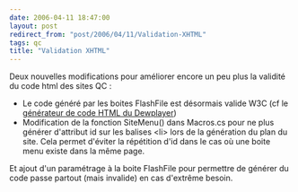 ```yaml
---
date: 2006-04-11 18:47:00
layout: post
redirect_from: "post/2006/04/11/Validation-XHTML"
tags: qc
title: "Validation XHTML"
---
```


Deux nouvelles modifications pour améliorer encore un peu plus la validité
du code html des sites QC :

* Le code généré par les boites FlashFile est désormais valide W3C (cf le
[générateur de code HTML du
Dewplayer](http://www.alsacreations.fr/dewplayer))
* Modification de la fonction SiteMenu() dans Macros.cs pour ne plus générer
d'attribut id sur les balises &lt;li&gt; lors de la génération du plan du site.
Cela permet d'éviter la répétition d'id dans le cas où une boite menu existe
dans la même page.

Et ajout d'un paramétrage à la boite FlashFile pour permettre de générer du
code passe partout (mais invalide) en cas d'extrême besoin.
